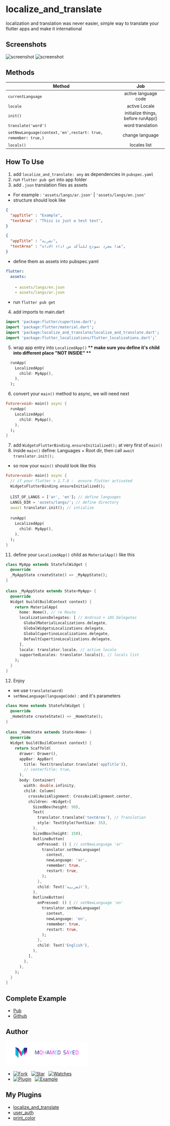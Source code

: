 # localize_and_translate
localization and translation was never easier, simple way to translate your flutter apps and make it international

## Screenshots

<img src="https://github.com/MohamedSayed95/localize_and_translate/blob/master/screenshot1.png?raw=true" alt="screenshot" width="200"/><span>  </span><img src="https://github.com/MohamedSayed95/localize_and_translate/blob/master/screenshot2.png?raw=true" alt="screenshot" width="200"/>

## Methods

| Method        | Job           |
| ------------- |:-------------:|
| `currentLanguage` |active language code |
| `locale` |active Locale |
| `init()` |initialize things, before runApp() |
| `translate('word')` |word translation |
| `setNewLanguage(context,'en',restart: true, remember: true,)` |change language |
| `locals()` |locales list |

## How To Use

1. add `localize_and_translate: any` as dependencies in `pubspec.yaml` 
2. run `flutter pub get` into app folder
3. add `.json` translation files as assets

* For example : `'assets/langs/ar.json'` | `'assets/langs/en.json'`
* structure should look like

``` json
{
  "appTitle" : "Example",
  "textArea" : "Thisi is just a test text",
}
```

``` json
{
  "appTitle" : "تجربة",
  "textArea" : "هذا مجرد نموذج للتأكد من اداء الاداة",
}
```

* define them as assets into pubspec.yaml

``` yaml
flutter:
  assets:

    - assets/langs/en.json
    - assets/langs/ar.json

```

* run `flutter pub get` 
04. add imports to main.dart

``` dart
import 'package:flutter/cupertino.dart';
import 'package:flutter/material.dart';
import 'package:localize_and_translate/localize_and_translate.dart';
import 'package:flutter_localizations/flutter_localizations.dart';`
```

5. wrap app entry into `LocalizedApp()` 
__** make sure you define it's child into different place "NOT INSIDE" **__

``` dart
  runApp(
    LocalizedApp(
      child: MyApp(),
    ),
  );
```

6. convert your `main()` method to async, we will need next

``` dart
Future<void> main() async {
  runApp(
    LocalizedApp(
      child: MyApp(),
    ),
  );
}
```

7. add `WidgetsFlutterBinding.ensureInitialized();` at very first of `main()` 
8. inside `main()` define: Languages + Root dir, then call `await translator.init();` 

* so now your `main()` should look like this

``` dart
Future<void> main() async {
  // if your flutter > 1.7.8 :  ensure flutter activated
  WidgetsFlutterBinding.ensureInitialized();

  LIST_OF_LANGS = ['ar', 'en']; // define languages
  LANGS_DIR = 'assets/langs/'; // define directory
  await translator.init(); // intialize

  runApp(
    LocalizedApp(
      child: MyApp(),
    ),
  );
}
```

11. define your `LocalizedApp()` child as `MaterialApp()` like this

``` dart
class MyApp extends StatefulWidget {
  @override
  _MyAppState createState() => _MyAppState();
}

class _MyAppState extends State<MyApp> {
  @override
  Widget build(BuildContext context) {
    return MaterialApp(
      home: Home(), // re Route
      localizationsDelegates: [ // Android + iOS Delegates 
        GlobalMaterialLocalizations.delegate,
        GlobalWidgetsLocalizations.delegate,
        GlobalCupertinoLocalizations.delegate,
        DefaultCupertinoLocalizations.delegate,
      ],
      locale: translator.locale, // active locale
      supportedLocales: translator.locals(), // locals list
    );
  }
}
```

12. Enjoy
* we use `translate(word)` 
* `setNewLanguage(languageCode)` : and it's parameters

``` dart
class Home extends StatefulWidget {
  @override
  _HomeState createState() => _HomeState();
}

class _HomeState extends State<Home> {
  @override
  Widget build(BuildContext context) {
    return Scaffold(
      drawer: Drawer(),
      appBar: AppBar(
        title: Text(translator.translate('appTitle')),
        // centerTitle: true,
      ),
      body: Container(
        width: double.infinity,
        child: Column(
          crossAxisAlignment: CrossAxisAlignment.center,
          children: <Widget>[
            SizedBox(height: 50),
            Text(
              translator.translate('textArea'), // Translation
              style: TextStyle(fontSize: 35),
            ),
            SizedBox(height: 150),
            OutlineButton(
              onPressed: () { // setNewLanguage 'ar'
                translator.setNewLanguage(
                  context,
                  newLanguage: 'ar',
                  remember: true,
                  restart: true,
                );
              },
              child: Text('العربية'),
            ),
            OutlineButton(
              onPressed: () { // setNewLanguage 'en'
                translator.setNewLanguage(
                  context,
                  newLanguage: 'en',
                  remember: true,
                  restart: true,
                );
              },
              child: Text('English'),
            ),
          ],
        ),
      ),
    );
  }
}
```

## Complete Example

* [Pub](https://pub.dev/packages/localize_and_translate#-example-tab-)
* [Github](https://github.com/MohamedSayed95/localize_and_translate/tree/master/example)

## Author

[![Mohamed Sayed](./logo.png)](https://msayed.net)

* [![Fork](https://img.shields.io/github/forks/MohamedSayed95/localize_and_translate?style=social)](https://github.com/MohamedSayed95/localize_and_translate/fork) &nbsp; [![Star](https://img.shields.io/github/stars/MohamedSayed95/localize_and_translate?style=social)](https://github.com/MohamedSayed95/localize_and_translate/stargazers) &nbsp; [![Watches](https://img.shields.io/github/watchers/MohamedSayed95/localize_and_translate?style=social)](https://github.com/MohamedSayed95/localize_and_translate/) 
* [![Plugin](https://img.shields.io/badge/Get%20library-pub-blue)](https://pub.dev/packages/localize_and_translate) &nbsp; [![Example](https://img.shields.io/badge/Example-Ex-success)](https://pub.dev/packages/localize_and_translate#-example-tab-)

## My Plugins

* [localize_and_translate](https://pub.dev/packages/localize_and_translate)
* [user_auth](https://pub.dev/packages/user_auth)
* [print_color](https://pub.dev/packages/print_color) 

